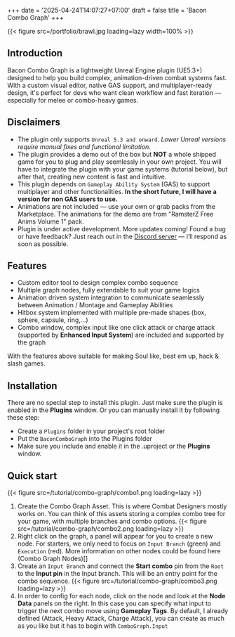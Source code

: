 +++
date = '2025-04-24T14:07:27+07:00'
draft = false
title = 'Bacon Combo Graph'
+++

{{< figure src=/portfolio/brawl.jpg loading=lazy width=100% >}}
## Introduction
Bacon Combo Graph is a lightweight Unreal Engine plugin (UE5.3+) designed to help you build complex, animation-driven combat systems fast. With a custom visual editor, native GAS support, and multiplayer-ready design, it's perfect for devs who want clean workflow and fast iteration — especially for melee or combo-heavy games.

## Disclaimers
- The plugin only supports `Unreal 5.3 and onward`. _Lower Unreal versions require manual fixes and functional limitation._
- The plugin provides a demo out of the box but **NOT** a whole shipped game for you to plug and play seemlessly in your own project. You will have to integrate the plugin with your game systems (tutorial below), but after that, creating new content is fast and intuitive.
- This plugin depends on `Gameplay Ability System` (GAS) to support multiplayer and other functionalities. **In the short future, I will have a version for non GAS users to use.**
- Animations are not included — use your own or grab packs from the Marketplace. The animations for the demo are from "RamsterZ Free Anims Volume 1" pack.
- Plugin is under active development. More updates coming! Found a bug or have feedback? Just reach out in the [Discord server](https://discord.gg/pJHvDCGk) — I’ll respond as soon as possible.

## Features
- Custom editor tool to design complex combo sequence
- Multiple graph nodes, fully extendable to suit your game logics
- Animation driven system integration to communicate seamlessly between Animation / Montage and Gameplay Abilities
- Hitbox system implemented with multiple pre-made shapes (box, sphere, capsule, ring,...)
- Combo window, complex input like one click attack or charge attack (supported by **Enhanced Input System**) are included and supported by the graph

With the features above suitable for making Soul like, beat em up, hack & slash games.

## Installation
There are no special step to install this plugin. Just make sure the plugin is enabled in the **Plugins** window. Or you can manually install it by following these step:
- Create a `Plugins` folder in your project's root folder
- Put the `BaconComboGraph` into the Plugins folder
- Make sure you include and enable it in the .uproject or the **Plugins** window.

## Quick start
{{< figure src=/tutorial/combo-graph/combo1.png loading=lazy >}} 
1. Create the Combo Graph Asset. This is where Combat Designers mostly works on. You can think of this assets storing a complex combo tree for your game, with multiple branches
and combo options.
{{< figure src=/tutorial/combo-graph/combo2.png loading=lazy >}} 
2. Right click on the graph, a panel will appear for you to create a new node. For starters, we only need to focus on `Input Branch` (green) and `Execution` (red). More
information on other nodes could be found here (Combo Graph Nodes)[]
3. Create an `Input Branch` and connect the **Start combo** pin from the `Root` to the **Input pin** in the Input branch. This will be an entry point for the combo sequence.
{{< figure src=/tutorial/combo-graph/combo3.png loading=lazy >}} 
4. In order to config for each node, click on the node and look at the **Node Data** panels on the right. In this case you can specify what input to trigger the next combo move
using **Gameplay Tags**. By default, I already defined (Attack, Heavy Attack, Charge Attack), you can create as much as you like but it has to begin with `ComboGraph.Input`